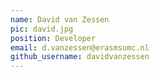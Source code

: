 ```yaml
---
name: David van Zessen
pic: david.jpg
position: Developer
email: d.vanzessen@erasmsumc.nl
github_username: davidvanzessen
---
```


